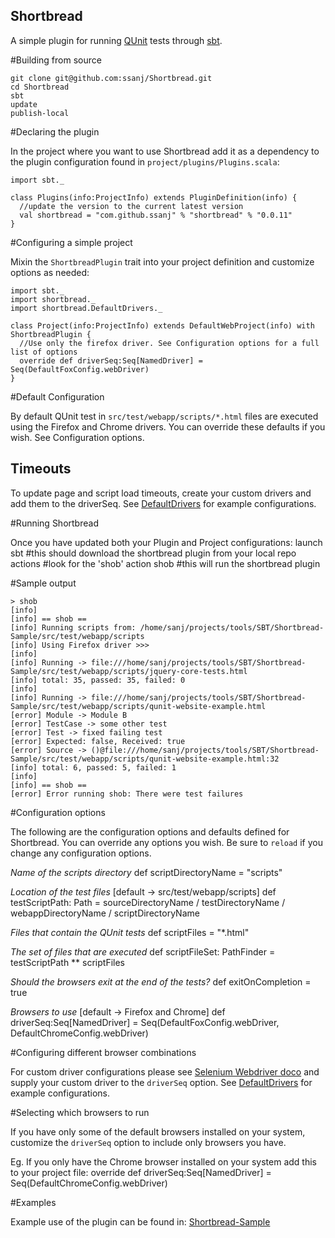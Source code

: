 Shortbread
----------

A simple plugin for running [QUnit](http://docs.jquery.com/Qunit) tests through [sbt](http://code.google.com/p/simple-build-tool/).

#Building from source

    git clone git@github.com:ssanj/Shortbread.git
    cd Shortbread
    sbt
    update
    publish-local


#Declaring the plugin

In the project where you want to use Shortbread add it as a dependency to the plugin configuration found in 
`project/plugins/Plugins.scala`:

    import sbt._

    class Plugins(info:ProjectInfo) extends PluginDefinition(info) {
      //update the version to the current latest version
      val shortbread = "com.github.ssanj" % "shortbread" % "0.0.11"
    }


#Configuring a simple project

Mixin the `ShortbreadPlugin` trait into your project definition and customize options as needed:

    import sbt._
    import shortbread._
    import shortbread.DefaultDrivers._

    class Project(info:ProjectInfo) extends DefaultWebProject(info) with ShortbreadPlugin {
      //Use only the firefox driver. See Configuration options for a full list of options
      override def driverSeq:Seq[NamedDriver] = Seq(DefaultFoxConfig.webDriver)  
    }
  
#Default Configuration

 By default QUnit test in `src/test/webapp/scripts/*.html` files are executed using the Firefox and Chrome drivers.
 You can override these defaults if you wish. See Configuration options.  

## Timeouts

To update page and script load timeouts, create your custom drivers and add them to the driverSeq.  See [DefaultDrivers](Shortbread/blob/master/src/main/scala/DefaultDrivers.scala) for example configurations.
  
#Running Shortbread

Once you have updated both your Plugin and Project configurations:
    launch sbt #this should download the shortbread plugin from your local repo
    actions  #look for the 'shob' action
    shob #this will run the shortbread plugin

#Sample output

    > shob
    [info] 
    [info] == shob ==
    [info] Running scripts from: /home/sanj/projects/tools/SBT/Shortbread-Sample/src/test/webapp/scripts
    [info] Using Firefox driver >>>
    [info] 
    [info] Running -> file:///home/sanj/projects/tools/SBT/Shortbread-Sample/src/test/webapp/scripts/jquery-core-tests.html
    [info] total: 35, passed: 35, failed: 0
    [info] 
    [info] Running -> file:///home/sanj/projects/tools/SBT/Shortbread-Sample/src/test/webapp/scripts/qunit-website-example.html
    [error] Module -> Module B
    [error] TestCase -> some other test
    [error] Test -> fixed failing test
    [error] Expected: false, Received: true
    [error] Source -> ()@file:///home/sanj/projects/tools/SBT/Shortbread-Sample/src/test/webapp/scripts/qunit-website-example.html:32
    [info] total: 6, passed: 5, failed: 1
    [info] 
    [info] == shob ==
    [error] Error running shob: There were test failures

#Configuration options

  The following are the configuration options and defaults defined for Shortbread. You can override any options you wish. Be sure to `reload` if you change any configuration options.

*Name of the scripts directory*
    def scriptDirectoryName = "scripts"

*Location of the test files* [default -> src/test/webapp/scripts]
    def testScriptPath: Path = sourceDirectoryName / testDirectoryName / webappDirectoryName / scriptDirectoryName

*Files that contain the QUnit tests*
    def scriptFiles = "*.html"

*The set of files that are executed* 
    def scriptFileSet: PathFinder = testScriptPath ** scriptFiles

*Should the browsers exit at the end of the tests?*
    def exitOnCompletion = true

*Browsers to use* [default -> Firefox and Chrome]
    def driverSeq:Seq[NamedDriver] = Seq(DefaultFoxConfig.webDriver, DefaultChromeConfig.webDriver)
    
#Configuring different browser combinations

 For custom driver configurations please see [Selenium Webdriver doco](http://seleniumhq.org/docs/09_webdriver.html#webdriver-implementations) and supply your custom driver to  the `driverSeq` option.
 See [DefaultDrivers](Shortbread/blob/master/src/main/scala/DefaultDrivers.scala) for example configurations.
 
#Selecting which browsers to run 
 
 If you have only some of the default browsers installed on your system, customize the `driverSeq` option to include
 only browsers you have.
 
 Eg. If you only have the Chrome browser installed on your system add this to your project file:
    override def driverSeq:Seq[NamedDriver] = Seq(DefaultChromeConfig.webDriver)
    
#Examples

Example use of the plugin can be found in: [Shortbread-Sample](http://github.com/ssanj/Shortbread-Sample)

